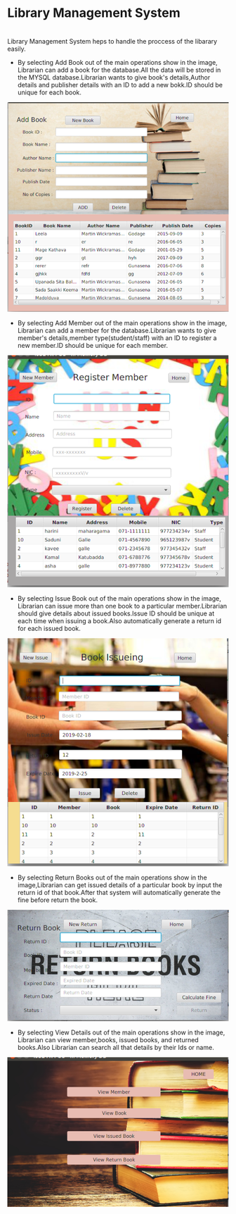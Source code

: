 # **Library Management System** <h1>

<div>
      <p>Library Management System heps to handle the proccess of the libarary easily.</p>
</div>
   
 <ul>
    <li><span>By selecting Add Book out of the main operations show in the image, Librarian can add a book for the database.All the data will be stored in the MYSQL database.Librarian wants to give book's details,Author details and publisher details with an ID to add a new bokk.ID should be unique for each book.</span></li>
</ul>

![Image of Yaktocat](src/lk/ijse/dep/image/addBook.png)

<ul>
    <li><span>By selecting Add Member out of the main operations show in the image, Librarian can add a member for the database.Librarian wants to give member's details,member type(student/staff) with an ID to register a new member.ID should be unique for each member.</span></li>
</ul>
                                
![Image of Yaktocat](src/lk/ijse/dep/image/newMem.png)  

<ul>
    <li><span>By selecting Issue Book out of the main operations show in the image, Librarian can issue more than one book to a particular member.Librarian should give details about issued books.Issue ID should be unique at each time when issuing a book.Also automatically generate a return id for each issued book.</span></li>
</ul>                            
                                
![Image of Yaktocat](src/lk/ijse/dep/image/issueBook.png)   

<ul>
    <li><span>By selecting Return Books out of the main operations show in the image,Librarian can get issued details of a particular book by input the return id of that book.After that system will automatically generate the fine before return the book. </span></li>
</ul>                            
                                
![Image of Yaktocat](src/lk/ijse/dep/image/return.png)     

<ul>
     <li><span>By selecting View Details out of the main operations show in the image, Librarian can view member,books, issued books, and returned books.Also Librarian can search all that details by their Ids or name.</span></li>
</ul>                        
                               
![Image of Yaktocat](src/lk/ijse/dep/image/view.png)                             
                         
